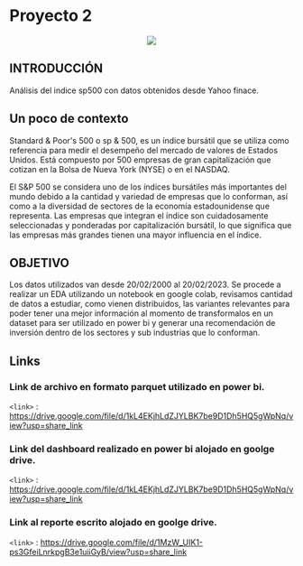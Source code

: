 # Proyecto 2
 <p align="center">  


<img src=https://securities.miraeasset.com/public/mw/blog/editor/upload/images/000021/20211019145135615_MALV4COL.png> 
  
</p>



 ## INTRODUCCIÓN
 
Análisis del indice sp500  con datos obtenidos desde Yahoo finace.

## Un poco de contexto
Standard & Poor's 500 o sp & 500, es un índice bursátil que se utiliza como referencia para medir el desempeño del mercado 
de valores de Estados Unidos. Está compuesto por 500 empresas de gran capitalización que cotizan en la Bolsa de Nueva York (NYSE) o en el NASDAQ.

El S&P 500 se considera uno de los índices bursátiles más importantes del mundo debido a la cantidad y variedad de empresas que lo conforman, 
así como a la diversidad de sectores de la economía estadounidense que representa. Las empresas que integran el índice son cuidadosamente seleccionadas
y ponderadas por capitalización bursátil, lo que significa que las empresas más grandes tienen una mayor influencia en el índice.

## OBJETIVO 

Los datos utilizados van desde 20/02/2000 al 20/02/2023.
Se procede a realizar un EDA utilizando un notebook en google colab, revisamos cantidad de datos a estudiar,
como vienen distribuidos, las variantes relevantes para poder tener una mejor información al momento de
transformalos en un dataset para ser utilizado en power bi y generar una recomendación de inversión dentro
de los sectores y sub industrias que lo conforman.

 ## Links  

  ### Link de archivo en formato parquet utilizado en power bi.

  `<link>` : https://drive.google.com/file/d/1kL4EKjhLdZJYLBK7be9D1Dh5HQ5gWpNq/view?usp=share_link
  
  ### Link del dashboard realizado en power bi alojado en goolge drive.
  
  `<link>` : https://drive.google.com/file/d/1kL4EKjhLdZJYLBK7be9D1Dh5HQ5gWpNq/view?usp=share_link
  
  ### Link al reporte escrito alojado en goolge drive.
  
  `<link>` : https://drive.google.com/file/d/1MzW_UIK1-ps3GfeiLnrkpgB3e1uiiGyB/view?usp=share_link
  
  
  

